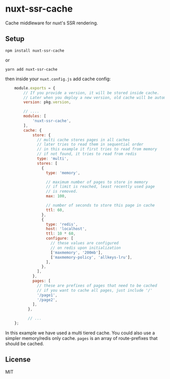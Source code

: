 # nuxt-ssr-cache
Cache middleware for nuxt's SSR rendering.

## Setup
```npm install nuxt-ssr-cache```

or

```yarn add nuxt-ssr-cache```

then inside your `nuxt.config.js` add cache config:

```javascript
    module.exports = {
        // If you provide a version, it will be stored inside cache.
        // Later when you deploy a new version, old cache will be automatically purged.
        version: pkg.version,

        // ....
        modules: [
            'nuxt-ssr-cache',
        ],
        cache: {
            store: {
              // multi cache stores pages in all caches
              // later tries to read them in sequential order
              // in this example it first tries to read from memory
              // if not found, it tries to read from redis
              type: 'multi',
              stores: [
                {
                  type: 'memory',

                  // maximum number of pages to store in memory
                  // if limit is reached, least recently used page
                  // is removed.
                  max: 100,

                  // number of seconds to store this page in cache
                  ttl: 60,
                },
                {
                  type: 'redis',
                  host: 'localhost',
                  ttl: 10 * 60,
                  configure: [
                    // these values are configured
                    // on redis upon initialization
                    ['maxmemory', '200mb'],
                    ['maxmemory-policy', 'allkeys-lru'],
                  ],
                },
              ],
            },
            pages: [
              // these are prefixes of pages that need to be cached
              // if you want to cache all pages, just include '/'
              '/page1',
              '/page2',
            ],
          },

          // ...
    };
```

In this example we have used a multi tiered cache.
You could also use a simpler memory/redis only cache.
`pages` is an array of route-prefixes that should be cached.

## License
MIT
